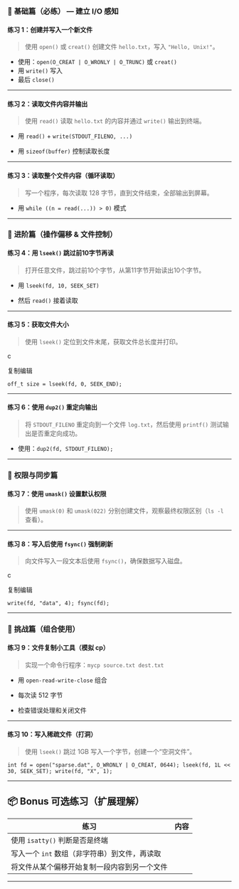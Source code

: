### 🔹 **基础篇（必练）** — 建立 I/O 感知

#### **练习 1：创建并写入一个新文件**

> 使用 `open()` 或 `creat()` 创建文件 `hello.txt`，写入 `"Hello, Unix!"`。

- 使用：`open(O_CREAT | O_WRONLY | O_TRUNC)` 或 `creat()`
- 用 `write()` 写入
- 最后 `close()`



---

#### **练习 2：读取文件内容并输出**

> 使用 `read()` 读取 `hello.txt` 的内容并通过 `write()` 输出到终端。

- 用 `read()` + `write(STDOUT_FILENO, ...)`
    
- 用 `sizeof(buffer)` 控制读取长度
    

---

#### **练习 3：读取整个文件内容（循环读取）**

> 写一个程序，每次读取 128 字节，直到文件结束，全部输出到屏幕。

- 用 `while ((n = read(...)) > 0)` 模式
    

---

### 🔹 **进阶篇（操作偏移 & 文件控制）**

#### **练习 4：用 `lseek()` 跳过前10字节再读**

> 打开任意文件，跳过前10个字节，从第11字节开始读出10个字节。

- 用 `lseek(fd, 10, SEEK_SET)`
    
- 然后 `read()` 接着读取
    

---

#### **练习 5：获取文件大小**

> 使用 `lseek()` 定位到文件末尾，获取文件总长度并打印。

c

复制编辑

`off_t size = lseek(fd, 0, SEEK_END);`

---

#### **练习 6：使用 `dup2()` 重定向输出**

> 将 `STDOUT_FILENO` 重定向到一个文件 `log.txt`，然后使用 `printf()` 测试输出是否重定向成功。

- 使用：`dup2(fd, STDOUT_FILENO);`
    

---

### 🔹 **权限与同步篇**

#### **练习 7：使用 `umask()` 设置默认权限**

> 使用 `umask(0)` 和 `umask(022)` 分别创建文件，观察最终权限区别（`ls -l` 查看）。

---

#### **练习 8：写入后使用 `fsync()` 强制刷新**

> 向文件写入一段文本后使用 `fsync()`，确保数据写入磁盘。

c

复制编辑

`write(fd, "data", 4); fsync(fd);`

---

### 🔹 **挑战篇（组合使用）**

#### **练习 9：文件复制小工具（模拟 cp）**

> 实现一个命令行程序：`mycp source.txt dest.txt`

- 用 `open-read-write-close` 组合
    
- 每次读 512 字节
    
- 检查错误处理和关闭文件
    

---

#### **练习 10：写入稀疏文件（打洞）**

> 使用 `lseek()` 跳过 1GB 写入一个字节，创建一个“空洞文件”。

`int fd = open("sparse.dat", O_WRONLY | O_CREAT, 0644); lseek(fd, 1L << 30, SEEK_SET); write(fd, "X", 1);`

---

## 📦 Bonus 可选练习（扩展理解）

|练习|内容|
|---|---|
|使用 `isatty()` 判断是否是终端||
|写入一个 `int` 数组（非字符串）到文件，再读取||
|将文件从某个偏移开始复制一段内容到另一个文件||

---
